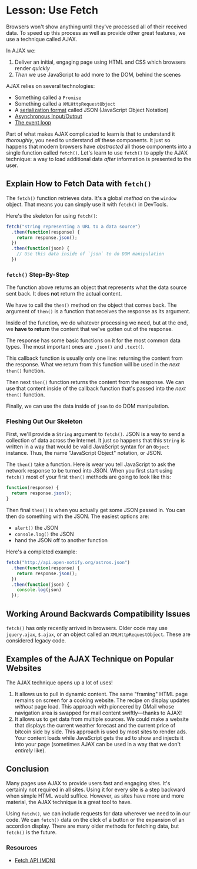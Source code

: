 # Lesson: Use Fetch

Browsers won't show anything until they've processed all of their received data. To speed up this process as well as provide other great features, we use a technique called AJAX.

In AJAX we:

1. Deliver an initial, engaging page using HTML and CSS which browsers render _quickly_
2. _Then_ we use JavaScript to add more to the DOM, behind the scenes

AJAX relies on several technologies:

- Something called a `Promise`
- Something called a `XMLHttpRequestObject`
- A [serialization format](https://en.wikipedia.org/wiki/Serialization) called JSON (JavaScript Object Notation)
- [Asynchronous Input/Output](https://developer.mozilla.org/en-US/docs/Learn/JavaScript/Asynchronous/Introducing)
- [The event loop](https://developer.mozilla.org/en-US/docs/Web/JavaScript/EventLoop)

Part of what makes AJAX complicated to learn is that to understand it _thoroughly_, you need to understand _all_ these components. It just so happens that modern browsers have _abstracted_ all those components into a single function called `fetch()`. Let's learn to use `fetch()` to apply the AJAX technique: a way to load additional data _after_ information is presented to the user.

## Explain How to Fetch Data with `fetch()`

The `fetch()` function retrieves data. It's a global _method_ on the `window` object. That means you can simply use it with `fetch()` in DevTools.

Here's the skeleton for using `fetch()`:

```js
fetch("string representing a URL to a data source")
  .then(function(response) {
    return response.json();
  })
  .then(function(json) {
    // Use this data inside of `json` to do DOM manipulation
  })
```

### `fetch()` Step-By-Step

The function above returns an object that represents what the data source sent back. It does **not** return the actual content.

We have to call the `then()` method on the object that comes back. The argument of `then()` is a function that receives the response as its argument.

Inside of the function, we do whatever processing we need, but at the end, we **have to return** the content that we've gotten out of the response.

The response has some basic functions on it for the most common data types. The most important ones are `.json()` and `.text()`.

This callback function is usually only one line: returning the content from the response. What we return from this function will be used in the _next_ `then()` function.

Then next `then()` function returns the content from the response. We can use that content inside of the callback function that's passed into the _next_ `then()` function.

Finally, we can use the data inside of `json` to do DOM manipulation.

### Fleshing Out Our Skeleton

First, we'll provide a `String` argument to `fetch()`. JSON is a way to send a collection of data across the Internet. It just so happens that this `String` is written in a way that would be valid JavaScript syntax for an `Object` instance. Thus, the name "JavaScript Object" notation, or JSON.

The `then()` take a function. Here is wear you tell JavaScript to ask the network response to be turned into JSON. When you first start using `fetch()` most of your first `then()` methods are going to look like this:

```js
function(response) {
  return response.json();
}
```

Then final `then()` is when you actually get some JSON passed in. You can then do something with the JSON. The easiest options are:

- `alert()` the JSON
- `console.log()` the JSON
- hand the JSON off to another function

Here's a completed example:

```js
fetch("http://api.open-notify.org/astros.json")
  .then(function(response) {
    return response.json();
  })
  .then(function(json) {
    console.log(json)
  });
```

## Working Around Backwards Compatibility Issues

`fetch()` has only recently arrived in browsers. Older code may use `jquery.ajax`, `$.ajax`, or an object called an `XMLHttpRequestObject`. These are considered legacy code.

## Examples of the AJAX Technique on Popular Websites

The AJAX technique opens up a lot of uses!

1. It allows us to pull in dynamic content. The same "framing" HTML page remains on screen for a cooking website. The recipe on display updates _without_ page load. This approach with pioneered by GMail whose navigation area is swapped for mail content swiftly—thanks to AJAX!
2. It allows us to get data from multiple sources. We could make a website that displays the current weather forecast and the current price of bitcoin side by side. This approach is used by most sites to render ads. Your content loads while JavaScript gets the ad to show and injects it into your page (sometimes AJAX can be used in a way that we don't _entirely_ like).

## Conclusion

Many pages use AJAX to provide users fast and engaging sites. It's certainly not required in all sites. Using it for every site is a step backward when simple HTML would suffice. However, as sites have more and more material, the AJAX technique is a great tool to have.

Using `fetch()`, we can include requests for data wherever we need to in our code. We can `fetch()` data on the click of a button or the expansion of an accordion display. There are many older methods for fetching data, but `fetch()` is the future.

### Resources

- [Fetch API (MDN)](https://developer.mozilla.org/en-US/docs/Web/API/Fetch_API)
